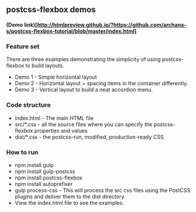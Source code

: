 ## postcss-flexbox demos

#### (Demo link)[http://htmlpreview.github.io/?https://github.com/archana-s/postcss-flexbox-tutorial/blob/master/index.html]

### Feature set
There are three examples demonstrating the simplicity of using postcss-flexbox to build layouts.
* Demo 1 - Simple horizontal layout
* Demo 2 - Horizontal layout + spacing items in the container differently.
* Demo 3 - Vertical layout to build a neat accordion menu.

### Code structure
* index.html - The main HTML file
* src/*.css - all the source files where you can specify the postcss-flexbox properties and values
* dist/*.css - the postcss-run, modified, production-ready CSS

### How to run
* npm install gulp
* npm install gulp-postcss
* npm install postcss-flexbox
* npm install autoprefixer
* gulp process-css - This will process the src css files using the PostCSS plugins and deliver them to the dist directory.
* View the index.html file to see the examples.
